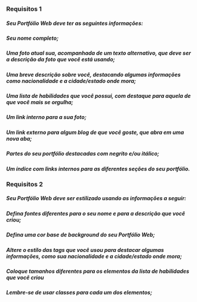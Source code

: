 ### Requisitos 1

##### Seu Portfólio Web deve ter as seguintes informações:
##### Seu nome completo;
##### Uma foto atual sua, acompanhada de um texto alternativo, que deve ser a descrição da foto que você está usando;
##### Uma breve descrição sobre você, destacando algumas informações como nacionalidade e a cidade/estado onde mora;
##### Uma lista de habilidades que você possui, com destaque para aquela de que você mais se orgulha;
##### Um link interno para a sua foto;
##### Um link externo para algum blog de que você goste, que abra em uma nova aba;
##### Partes do seu portfólio destacadas com negrito e/ou itálico;
##### Um índice com links internos para as diferentes seções do seu portfólio.

### Requisitos 2

##### Seu Portfólio Web deve ser estilizado usando as informações a seguir:
##### Defina fontes diferentes para o seu nome e para a descrição que você criou;
##### Defina uma cor base de background do seu Portfólio Web;
##### Altere o estilo das tags que você usou para destacar algumas informações, como sua nacionalidade e a cidade/estado onde mora;
##### Coloque tamanhos diferentes para os elementos da lista de habilidades que você criou
##### Lembre-se de usar classes para cada um dos elementos;